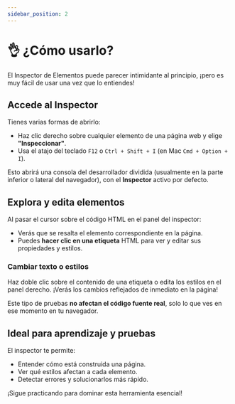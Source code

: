 ```yaml
---
sidebar_position: 2
---
```


# 👌 ¿Cómo usarlo?

El Inspector de Elementos puede parecer intimidante al principio, ¡pero es muy fácil de usar una vez que lo entiendes!

## Accede al Inspector

Tienes varias formas de abrirlo:

- Haz clic derecho sobre cualquier elemento de una página web y elige **"Inspeccionar"**.
- Usa el atajo del teclado `F12` o `Ctrl + Shift + I` (en Mac `Cmd + Option + I`).

Esto abrirá una consola del desarrollador dividida (usualmente en la parte inferior o lateral del navegador), con el **Inspector** activo por defecto.

## Explora y edita elementos

Al pasar el cursor sobre el código HTML en el panel del inspector:

- Verás que se resalta el elemento correspondiente en la página.
- Puedes **hacer clic en una etiqueta** HTML para ver y editar sus propiedades y estilos.

### Cambiar texto o estilos

Haz doble clic sobre el contenido de una etiqueta o edita los estilos en el panel derecho. ¡Verás los cambios reflejados de inmediato en la página!

Este tipo de pruebas **no afectan el código fuente real**, solo lo que ves en ese momento en tu navegador.

## Ideal para aprendizaje y pruebas

El inspector te permite:

- Entender cómo está construida una página.
- Ver qué estilos afectan a cada elemento.
- Detectar errores y solucionarlos más rápido.

¡Sigue practicando para dominar esta herramienta esencial!
